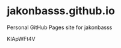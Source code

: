 # jakonbasss.github.io
Personal GitHub Pages site for jakonbasss









































KlApWFt4V
